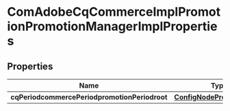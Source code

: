 
# ComAdobeCqCommerceImplPromotionPromotionManagerImplProperties

## Properties
Name | Type | Description | Notes
------------ | ------------- | ------------- | -------------
**cqPeriodcommercePeriodpromotionPeriodroot** | [**ConfigNodePropertyString**](ConfigNodePropertyString.md) |  |  [optional]




